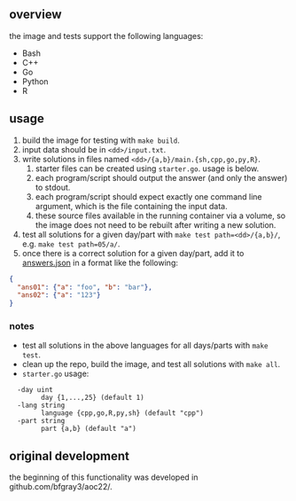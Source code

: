 ## overview

the image and tests support the following languages:

* Bash
* C++
* Go
* Python
* R

## usage

1. build the image for testing with `make build`.
2. input data should be in `<dd>/input.txt`.
3. write solutions in files named `<dd>/{a,b}/main.{sh,cpp,go,py,R}`.
    1. starter files can be created using `starter.go`. usage is below.
    2. each program/script should output the answer (and only the answer) to stdout.
    3. each program/script should expect exactly one command line argument, which is the file containing the input data.
    4. these source files available in the running container via a volume, so the image does not need to be rebuilt after writing a new solution.
3. test all solutions for a given day/part with `make test path=<dd>/{a,b}/`, e.g. `make test path=05/a/`.
4. once there is a correct solution for a given day/part, add it to [answers.json](answers.json) in a format like the following:

```json
{
  "ans01": {"a": "foo", "b": "bar"},
  "ans02": {"a": "123"}
}
```

### notes
* test all solutions in the above languages for all days/parts with `make test`.
* clean up the repo, build the image, and test all solutions with `make all`.
* `starter.go` usage:
```
  -day uint
        day {1,...,25} (default 1)
  -lang string
        language {cpp,go,R,py,sh} (default "cpp")
  -part string
        part {a,b} (default "a")
```

## original development

the beginning of this functionality was developed in github.com/bfgray3/aoc22/.
